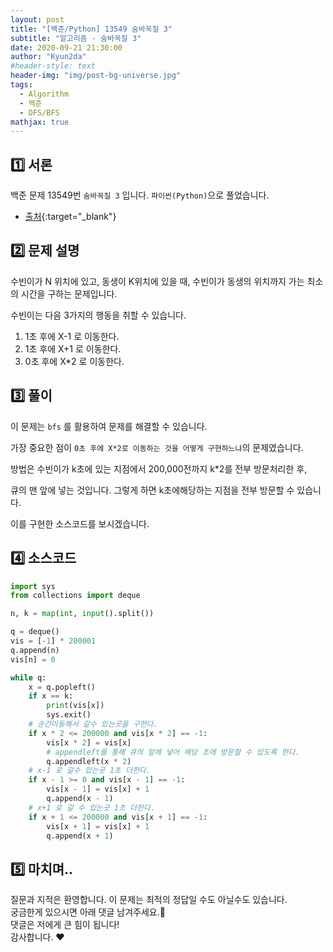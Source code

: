```yaml
---
layout: post
title: "[백준/Python] 13549 숨바꼭질 3"
subtitle: "알고리즘 - 숨바꼭질 3"
date: 2020-09-21 21:30:00
author: "Kyun2da"
#header-style: text
header-img: "img/post-bg-universe.jpg"
tags:
  - Algorithm
  - 백준
  - DFS/BFS
mathjax: true
---
```


## 1️⃣ 서론

백준 문제 13549번 `숨바꼭질 3` 입니다. `파이썬(Python)`으로 풀었습니다.

- [출처](https://www.acmicpc.net/problem/13549){:target="\_blank"}

## 2️⃣ 문제 설명

수빈이가 N 위치에 있고, 동생이 K위치에 있을 때, 수빈이가 동생의 위치까지 가는 최소의 시간을 구하는 문제입니다.

수빈이는 다음 3가지의 행동을 취할 수 있습니다.

1. 1초 후에 X-1 로 이동한다.
2. 1초 후에 X+1 로 이동한다.
3. 0초 후에 X\*2 로 이동한다.

## 3️⃣ 풀이

이 문제는 `bfs` 를 활용하여 문제를 해결할 수 있습니다.

가장 중요한 점이 `0초 후에 X*2로 이동하는 것을 어떻게 구현하느냐`의 문제였습니다.

방법은 수빈이가 k초에 있는 지점에서 200,000전까지 k\*2를 전부 방문처리한 후,

큐의 맨 앞에 넣는 것입니다. 그렇게 하면 k초에해당하는 지점을 전부 방문할 수 있습니다.

이를 구현한 소스코드를 보시겠습니다.

## 4️⃣ 소스코드

```python
import sys
from collections import deque

n, k = map(int, input().split())

q = deque()
vis = [-1] * 200001
q.append(n)
vis[n] = 0

while q:
    x = q.popleft()
    if x == k:
        print(vis[x])
        sys.exit()
    # 순간이동해서 갈수 있는곳을 구한다.
    if x * 2 <= 200000 and vis[x * 2] == -1:
        vis[x * 2] = vis[x]
        # appendleft를 통해 큐의 앞에 넣어 해당 초에 방문할 수 있도록 한다.
        q.appendleft(x * 2)
    # x-1 로 갈수 있는곳 1초 더한다.
    if x - 1 >= 0 and vis[x - 1] == -1:
        vis[x - 1] = vis[x] + 1
        q.append(x - 1)
    # x+1 로 갈 수 있는곳 1초 더한다.
    if x + 1 <= 200000 and vis[x + 1] == -1:
        vis[x + 1] = vis[x] + 1
        q.append(x + 1)
```

## 5️⃣ 마치며..

질문과 지적은 환영합니다. 이 문제는 최적의 정답일 수도 아닐수도 있습니다.  
궁금한게 있으시면 아래 댓글 남겨주세요.🙏  
댓글은 저에게 큰 힘이 됩니다!  
감사합니다. ❤️

